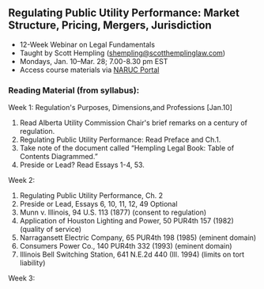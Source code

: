 ## Regulating Public Utility Performance: Market Structure, Pricing, Mergers, Jurisdiction<br>
- 12-Week Webinar on Legal Fundamentals <br>
- Taught by Scott Hempling (shempling@scotthemplinglaw.com) <br>
- Mondays, Jan. 10–Mar. 28; 7.00-8.30 pm EST <br>
- Access course materials via [NARUC Portal](https://nrri.prosperitylms.com/req/NRRI/_student/)

### Reading Material (from syllabus):
Week 1: Regulation's Purposes, Dimensions,and Professions [Jan.10]
1. Read Alberta Utility Commission Chair's brief remarks on a century of regulation. 
2. Regulating Public Utility Performance:  Read Preface and Ch.1.
3. Take note of the document called “Hempling Legal Book:  Table of Contents Diagrammed.”
4. Preside or Lead?  Read Essays 1-4, 53.

Week 2:
1. Regulating Public Utility Performance, Ch. 2 
2. Preside or Lead, Essays 6, 10, 11, 12, 49 
Optional
3. Munn v. Illinois, 94 U.S. 113 (1877) (consent to regulation)
4. Application of Houston Lighting and Power, 50 PUR4th 157 (1982) (quality of service)
5. Narragansett Electric Company, 65 PUR4th 198 (1985) (eminent domain)
6. Consumers Power Co., 140 PUR4th 332 (1993) (eminent domain)
7. Illinois Bell Switching Station, 641 N.E.2d 440 (Ill. 1994) (limits on tort liability) 

Week 3:
